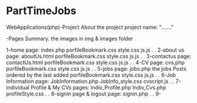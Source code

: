 # PartTimeJobs

WebApplications(php)-Project
About the project 
project name:
"......."




-Pages Summary.
the images in img & images folder

1-home page: index.php
porfileBookmark.css
style.css
js.js
.
.
2-about us page: aboutUs.html
porfileBookmark.css
style.css
js.js
.
.
3-contactus page: contactUs.html
porfileBookmark.css
style.css
js.js
.
.
4-CV page: cvs.php
porfileBookmark.css
style.css
js.js
.
.
5-jobs page: jobs.php
the jobs Posts ordered by the last added
porfileBookmark.css
style.css
js.js
.
.
6-Job Information page: JobInformation.php
JobInfo_style.css
cvscript.js
.
.
7-individual Profile & My CVs pages: Indiv_Profile.php Indiv_Cvs.php
profileStyle.css
.
. 
8-signin page & logout page: signin.php
.
.
9-




